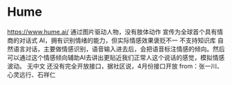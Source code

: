 # Hume
https://www.hume.ai/
通过图片驱动人物，没有肢体动作
宣传为全球首个具有情商的对话式 AI，拥有识别情绪的能力，但实际情感效果褒贬不一
不支持知识库
自然语言对话，主要做情感识别，语音输入进去后，会把语音标注情感的倾向。然后可以通过这个情感倾向辅助AI去讲出更贴近我们正常人这个说话的感觉，模拟情感波动。
无中文
还没有完全开放接口，据社区说，4月份接口开放
from：张一川、心灵远行、石祥仁
